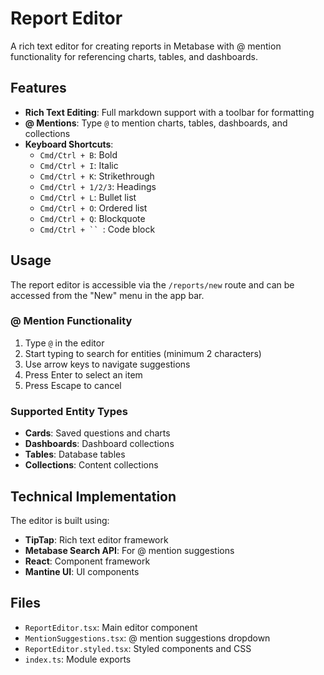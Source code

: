 # Report Editor

A rich text editor for creating reports in Metabase with @ mention functionality for referencing charts, tables, and dashboards.

## Features

- **Rich Text Editing**: Full markdown support with a toolbar for formatting
- **@ Mentions**: Type `@` to mention charts, tables, dashboards, and collections
- **Keyboard Shortcuts**:
  - `Cmd/Ctrl + B`: Bold
  - `Cmd/Ctrl + I`: Italic
  - `Cmd/Ctrl + K`: Strikethrough
  - `Cmd/Ctrl + 1/2/3`: Headings
  - `Cmd/Ctrl + L`: Bullet list
  - `Cmd/Ctrl + O`: Ordered list
  - `Cmd/Ctrl + Q`: Blockquote
  - `Cmd/Ctrl + `` `: Code block

## Usage

The report editor is accessible via the `/reports/new` route and can be accessed from the "New" menu in the app bar.

### @ Mention Functionality

1. Type `@` in the editor
2. Start typing to search for entities (minimum 2 characters)
3. Use arrow keys to navigate suggestions
4. Press Enter to select an item
5. Press Escape to cancel

### Supported Entity Types

- **Cards**: Saved questions and charts
- **Dashboards**: Dashboard collections
- **Tables**: Database tables
- **Collections**: Content collections

## Technical Implementation

The editor is built using:
- **TipTap**: Rich text editor framework
- **Metabase Search API**: For @ mention suggestions
- **React**: Component framework
- **Mantine UI**: UI components

## Files

- `ReportEditor.tsx`: Main editor component
- `MentionSuggestions.tsx`: @ mention suggestions dropdown
- `ReportEditor.styled.tsx`: Styled components and CSS
- `index.ts`: Module exports
